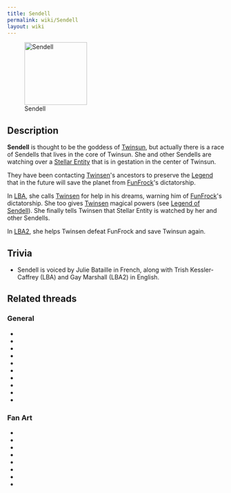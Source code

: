 ```yaml
---
title: Sendell
permalink: wiki/Sendell
layout: wiki
---
```


<figure>
<img src="Sendell.gif" title="Sendell" width="145" />
<figcaption>Sendell</figcaption>
</figure>

## Description

**Sendell** is thought to be the goddess of
[Twinsun](Twinsun "wikilink"), but actually there is a race of Sendells
that lives in the core of Twinsun. She and other Sendells are watching
over a [Stellar Entity](Stellar_Entity "wikilink") that is in gestation
in the center of Twinsun.

They have been contacting [Twinsen](Twinsen "wikilink")'s ancestors to
preserve the [Legend](Legend_of_Sendell "wikilink") that in the future
will save the planet from [FunFrock](FunFrock "wikilink")'s
dictatorship.

In [LBA](Little_Big_Adventure "wikilink"), she calls
[Twinsen](Twinsen "wikilink") for help in his dreams, warning him of
[FunFrock](Dr._FunFrock "wikilink")'s dictatorship. She too gives
[Twinsen](Twinsen "wikilink") magical powers (see [Legend of
Sendell](Legend_of_Sendell "wikilink")). She finally tells Twinsen that
Stellar Entity is watched by her and other Sendells.

In [LBA2](Little_Big_Adventure_2 "wikilink"), she helps Twinsen defeat
FunFrock and save Twinsun again.

## Trivia

- Sendell is voiced by Julie Bataille in French, along with Trish
  Kessler-Caffrey (LBA) and Gay Marshall (LBA2) in English.

## Related threads

### General

- 

- 

- 

- 

- 

- 

- 

- 

- 

- 

### Fan Art

- 

- 

- 

- 

- 

- 

- 

- 
